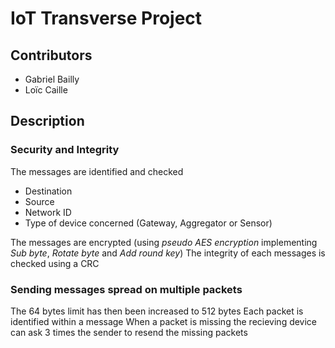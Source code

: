 # IoT Transverse Project

## Contributors
* Gabriel Bailly
* Loïc Caille

## Description

### Security and Integrity
The messages are identified and checked
* Destination
* Source
* Network ID
* Type of device concerned (Gateway, Aggregator or Sensor)

The messages are encrypted (using *pseudo AES encryption* implementing *Sub byte*, *Rotate byte* and *Add round key*)
The integrity of each messages is checked using a CRC

### Sending messages spread on multiple packets
The 64 bytes limit has then been increased to 512 bytes
Each packet is identified within a message
When a packet is missing the recieving device can ask 3 times the sender to resend the missing packets